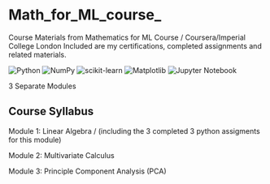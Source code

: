 # Math_for_ML_course_
Course Materials from Mathematics for ML Course / Coursera/Imperial College London
Included are my certifications, completed assignments and related materials.

![Python](https://a11ybadges.com/badge?logo=python)  ![NumPy](https://img.shields.io/badge/numpy-%23013243.svg?style=for-the-badge&logo=numpy&logoColor=white)  ![scikit-learn](https://a11ybadges.com/badge?logo=scikitlearn) ![Matplotlib](https://img.shields.io/badge/Matplotlib-%23ffffff.svg?style=for-the-badge&logo=Matplotlib&logoColor=black) 
![Jupyter Notebook](https://img.shields.io/badge/jupyter-%23FA0F00.svg?style=for-the-badge&logo=jupyter&logoColor=white)


3 Separate Modules

## Course Syllabus
Module 1: Linear Algebra / (including the 3 completed 3 python assigments for this module)

Module 2: Multivariate Calculus  

Module 3: Principle Component Analysis (PCA)

